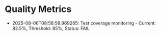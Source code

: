 # Quality Metrics

- 2025-08-06T08:56:58.969265: Test coverage monitoring - Current: 82.5%, Threshold: 85%, Status: FAIL
